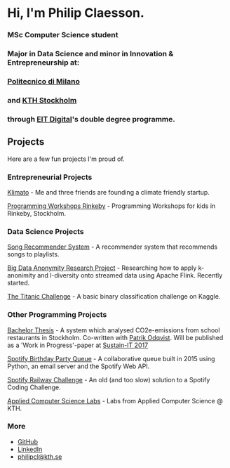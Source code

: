 # Hi, I'm Philip Claesson. 

### MSc Computer Science student
### Major in Data Science and minor in Innovation & Entrepreneurship at:

### [Politecnico di Milano](https://polimi.it/)
### and [KTH Stockholm](https://kth.se) 
### through [EIT Digital](https://masterschool.eitdigital.eu/education/why-eit-digital-master-school/)'s double degree programme.

## Projects
Here are a few fun projects I'm proud of. 

### Entrepreneurial Projects
[Klimato](https://philipclaesson.github.io/klimato) - Me and three friends are founding a climate friendly startup. 

[Programming Workshops Rinkeby](https://philipclaesson.github.io/rinkeby) - Programming Workshops for kids in Rinkeby, Stockholm. 

### Data Science Projects
[Song Recommender System](https://github.com/philipclaesson/songrecommender) - A recommender system that recommends songs to playlists. 

[Big Data Anonymity Research Project](https://github.com/moritzmeister/flinkanonymity) - Researching how to apply k-anonimity and l-diversity onto streamed data using Apache Flink. Recently started. 

[The Titanic Challenge](https://github.com/philipclaesson/Titanic) - A basic binary classification challenge on Kaggle. 



### Other Programming Projects
[Bachelor Thesis](http://www.diva-portal.org/smash/record.jsf?dswid=903&pid=diva2%3A1129950&c=4&searchType=SIMPLE&language=en&query=philip+claesson&af=%5B%5D&aq=%5B%5B%5D%5D&aq2=%5B%5B%5D%5D&aqe=%5B%5D&noOfRows=50&sortOrder=author_sort_asc&sortOrder2=title_sort_asc&onlyFullText=false&sf=all) - A system which analysed CO2e-emissions from school restaurants in Stockholm. Co-written with [Patrik Odqvist](https://www.linkedin.com/in/patrik-odqvist-7a720b151/). Will be published as a 'Work in Progress'-paper at [Sustain-IT 2017](https://sustainit2017.m-iti.org/)

[Spotify Birthday Party Queue](https://github.com/philipclaesson/BirthdayQueue) - A collaborative queue built in 2015 using Python, an email server and the Spotify Web API.

[Spotify Railway Challenge](https://github.com/philipclaesson/BirthdayQueue) - An old (and too slow) solution to a Spotify Coding Challenge. 

[Applied Computer Science Labs](https://gits-15.sys.kth.se/tildav15/philipcl-labbar) - Labs from Applied Computer Science @ KTH. 

### More
* [GitHub](https://github.com/philipclaesson)
* [LinkedIn](https://linkedin.com/philipclaesson)
* [philipcl@kth.se](mailto:philipcl@kth.se)


